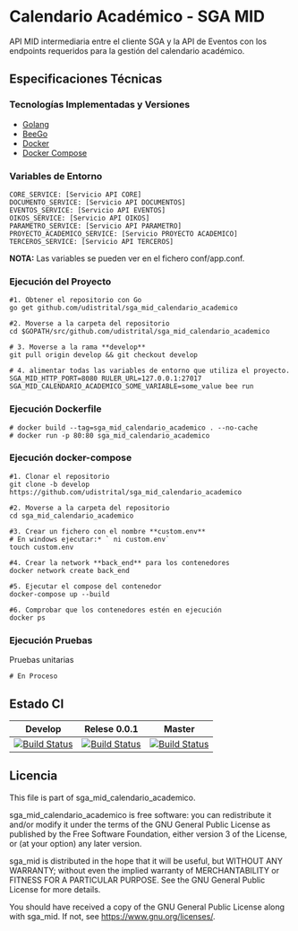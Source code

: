 # Calendario Académico - SGA MID

API MID intermediaria entre el cliente SGA y la API de Eventos con los endpoints requeridos para la gestión del calendario académico.

## Especificaciones Técnicas

### Tecnologías Implementadas y Versiones
* [Golang](https://github.com/udistrital/introduccion_oas/blob/master/instalacion_de_herramientas/golang.md)
* [BeeGo](https://github.com/udistrital/introduccion_oas/blob/master/instalacion_de_herramientas/beego.md)
* [Docker](https://docs.docker.com/engine/install/ubuntu/)
* [Docker Compose](https://docs.docker.com/compose/)

### Variables de Entorno
```shell
CORE_SERVICE: [Servicio API CORE]
DOCUMENTO_SERVICE: [Servicio API DOCUMENTOS]
EVENTOS_SERVICE: [Servicio API EVENTOS]
OIKOS_SERVICE: [Servicio API OIKOS]
PARAMETRO_SERVICE: [Servicio API PARAMETRO]
PROYECTO_ACADEMICO_SERVICE: [Servicio PROYECTO ACADEMICO]
TERCEROS_SERVICE: [Servicio API TERCEROS]
```
**NOTA:** Las variables se pueden ver en el fichero conf/app.conf.

### Ejecución del Proyecto
```shell
#1. Obtener el repositorio con Go
go get github.com/udistrital/sga_mid_calendario_academico

#2. Moverse a la carpeta del repositorio
cd $GOPATH/src/github.com/udistrital/sga_mid_calendario_academico

# 3. Moverse a la rama **develop**
git pull origin develop && git checkout develop

# 4. alimentar todas las variables de entorno que utiliza el proyecto.
SGA_MID_HTTP_PORT=8080 RULER_URL=127.0.0.1:27017 SGA_MID_CALENDARIO_ACADEMICO_SOME_VARIABLE=some_value bee run
```

### Ejecución Dockerfile
```shell
# docker build --tag=sga_mid_calendario_academico . --no-cache
# docker run -p 80:80 sga_mid_calendario_academico
```

### Ejecución docker-compose
```shell
#1. Clonar el repositorio
git clone -b develop https://github.com/udistrital/sga_mid_calendario_academico

#2. Moverse a la carpeta del repositorio
cd sga_mid_calendario_academico

#3. Crear un fichero con el nombre **custom.env**
# En windows ejecutar:* ` ni custom.env`
touch custom.env

#4. Crear la network **back_end** para los contenedores
docker network create back_end

#5. Ejecutar el compose del contenedor
docker-compose up --build

#6. Comprobar que los contenedores estén en ejecución
docker ps
```

### Ejecución Pruebas

Pruebas unitarias
```shell
# En Proceso
```

## Estado CI

| Develop | Relese 0.0.1 | Master |
| -- | -- | -- |
| [![Build Status](https://hubci.portaloas.udistrital.edu.co/api/badges/udistrital/sga_mid_calendario_academico/status.svg?ref=refs/heads/develop)](https://hubci.portaloas.udistrital.edu.co/udistrital/sga_mid_calendario_academico) | [![Build Status](https://hubci.portaloas.udistrital.edu.co/api/badges/udistrital/sga_mid_calendario_academico/status.svg?ref=refs/heads/release/0.0.1)](https://hubci.portaloas.udistrital.edu.co/udistrital/sga_mid_calendario_academico) | [![Build Status](https://hubci.portaloas.udistrital.edu.co/api/badges/udistrital/sga_mid_calendario_academico/status.svg)](https://hubci.portaloas.udistrital.edu.co/udistrital/sga_mid_calendario_academico) |

## Licencia

This file is part of sga_mid_calendario_academico.

sga_mid_calendario_academico is free software: you can redistribute it and/or modify it under the terms of the GNU General Public License as published by the Free Software Foundation, either version 3 of the License, or (at your option) any later version.

sga_mid is distributed in the hope that it will be useful, but WITHOUT ANY WARRANTY; without even the implied warranty of MERCHANTABILITY or FITNESS FOR A PARTICULAR PURPOSE. See the GNU General Public License for more details.

You should have received a copy of the GNU General Public License along with sga_mid. If not, see https://www.gnu.org/licenses/.
